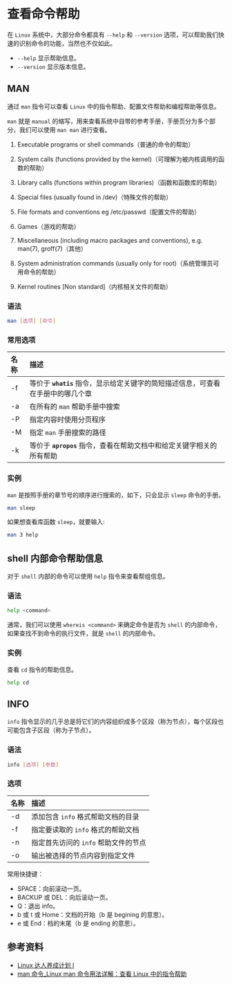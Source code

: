# 查看命令帮助

在 `Linux` 系统中，大部分命令都具有 `--help` 和 `--version` 选项，可以帮助我们快速的识别命令的功能，当然也不仅如此。

- `--help` 显示帮助信息。
- `--version` 显示版本信息。

<!-- markdownlint-disable MD024 -->

## MAN

通过 `man` 指令可以查看 `Linux` 中的指令帮助、配置文件帮助和编程帮助等信息。

`man` 就是 `manual` 的缩写，用来查看系统中自带的参考手册，手册页分为多个部分，我们可以使用 `man man` 进行查看。

1. Executable programs or shell commands（普通的命令的帮助）

2. System calls (functions provided by the kernel)（可理解为被内核调用的函数的帮助）

3. Library calls (functions within program libraries)（函数和函数库的帮助）

4. Special files (usually found in /dev)（特殊文件的帮助）

5. File formats and conventions eg /etc/passwd（配置文件的帮助）

6. Games（游戏的帮助）

7. Miscellaneous (including macro packages and conventions), e.g. man(7), groff(7)（其他）

8. System administration commands (usually only for root)（系统管理员可用命令的帮助）

9. Kernel routines [Non standard]（内核相关文件的帮助）

### 语法

```bash
man [选项] [命令]
```

### 常用选项

| 名称 | 描述                                                                             |
| :--- | :------------------------------------------------------------------------------- |
| -f   | 等价于 **`whatis`** 指令，显示给定关键字的简短描述信息，可查看在手册中的哪几个章 |
| -a   | 在所有的 `man` 帮助手册中搜索                                                    |
| -P   | 指定内容时使用分页程序                                                           |
| -M   | 指定 `man` 手册搜索的路径                                                        |
| -k   | 等价于 **`apropos`** 指令，查看在帮助文档中和给定关键字相关的所有帮助            |

### 实例

`man` 是按照手册的章节号的顺序进行搜索的，如下，只会显示 `sleep` 命令的手册。

```bash
man sleep
```

如果想查看库函数 `sleep`，就要输入:

```bash
man 3 help
```

## shell 内部命令帮助信息

对于 `shell` 内部的命令可以使用 `help` 指令来查看帮组信息。

### 语法

```bash
help <command>
```

通常，我们可以使用 `whereis <command>` 来确定命令是否为 `shell` 的内部命令，如果查找不到命令的执行文件，就是 `shell` 的内部命令。

### 实例

查看 `cd` 指令的帮助信息。

```bash
help cd
```

## INFO

`info` 指令显示的几乎总是将它们的内容组织成多个区段（称为节点），每个区段也可能包含子区段（称为子节点）。

### 语法

```bash
info [选项] [参数]
```

### 选项

| 名称 | 描述                                 |
| :--- | :----------------------------------- |
| -d   | 添加包含 `info` 格式帮助文档的目录   |
| -f   | 指定要读取的 `info` 格式的帮助文档   |
| -n   | 指定首先访问的 `info` 帮助文件的节点 |
| -o   | 输出被选择的节点内容到指定文件       |

常用快捷键：

- SPACE：向前滚动一页。
- BACKUP 或 DEL：向后滚动一页。
- Q：退出 info。
- b 或 t 或 Home：文档的开始（b 是 begining 的意思）。
- e 或 End：档的末尾（b 是 ending 的意思）。

## 参考资料

- [Linux 达人养成计划 I](https://www.imooc.com/learn/175)
- [man 命令\_Linux man 命令用法详解：查看 Linux 中的指令帮助](http://man.linuxde.net/man)
